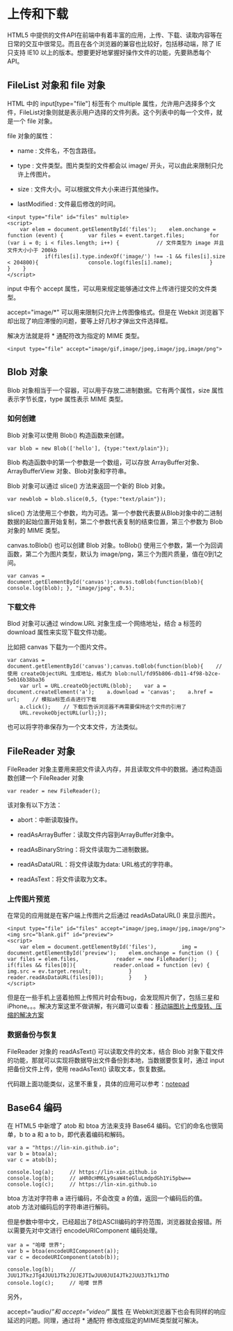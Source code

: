 # 上传和下载

HTML5 中提供的文件API在前端中有着丰富的应用，上传、下载、读取内容等在日常的交互中很常见。而且在各个浏览器的兼容也比较好，包括移动端，除了 IE 只支持 IE10 以上的版本。想要更好地掌握好操作文件的功能，先要熟悉每个API。

## FileList 对象和 file 对象

HTML 中的 input[type="file"] 标签有个 multiple 属性，允许用户选择多个文件，FileList对象则就是表示用户选择的文件列表。这个列表中的每一个文件，就是一个 file 对象。

file 对象的属性：

- name : 文件名，不包含路径。

- type : 文件类型。图片类型的文件都会以 image/ 开头，可以由此来限制只允许上传图片。

- size : 文件大小。可以根据文件大小来进行其他操作。

- lastModified : 文件最后修改的时间。

```
<input type="file" id="files" multiple>
<script>
    var elem = document.getElementById('files');    elem.onchange = function (event) {        var files = event.target.files;        for (var i = 0; i < files.length; i++) {            // 文件类型为 image 并且文件大小小于 200kb
            if(files[i].type.indexOf('image/') !== -1 && files[i].size < 204800){                console.log(files[i].name);            }        }    }
</script>
```

input 中有个 accept 属性，可以用来规定能够通过文件上传进行提交的文件类型。

accept="image/*" 可以用来限制只允许上传图像格式。但是在 Webkit 浏览器下却出现了响应滞慢的问题，要等上好几秒才弹出文件选择框。

解决方法就是将 * 通配符改为指定的 MIME 类型。

```
<input type="file" accept="image/gif,image/jpeg,image/jpg,image/png">
```

## Blob 对象

Blob 对象相当于一个容器，可以用于存放二进制数据。它有两个属性，size 属性表示字节长度，type 属性表示 MIME 类型。

### 如何创建

Blob 对象可以使用 Blob() 构造函数来创建。

```
var blob = new Blob(['hello'], {type:"text/plain"});
```

Blob 构造函数中的第一个参数是一个数组，可以存放 ArrayBuffer对象、ArrayBufferView 对象、Blob对象和字符串。

Blob 对象可以通过 slice() 方法来返回一个新的 Blob 对象。

```
var newblob = blob.slice(0,5, {type:"text/plain"});
```

slice() 方法使用三个参数，均为可选。第一个参数代表要从Blob对象中的二进制数据的起始位置开始复制，第二个参数代表复制的结束位置，第三个参数为 Blob 对象的 MIME 类型。

canvas.toBlob() 也可以创建 Blob 对象。toBlob() 使用三个参数，第一个为回调函数，第二个为图片类型，默认为 image/png，第三个为图片质量，值在0到1之间。

```
var canvas = document.getElementById('canvas');canvas.toBlob(function(blob){ console.log(blob); }, "image/jpeg", 0.5);
```

### 下载文件

Blod 对象可以通过 window.URL 对象生成一个网络地址，结合 a 标签的 download 属性来实现下载文件功能。

比如把 canvas 下载为一个图片文件。

```
var canvas = document.getElementById('canvas');canvas.toBlob(function(blob){    // 使用 createObjectURL 生成地址，格式为 blob:null/fd95b806-db11-4f98-b2ce-5eb16b38ba36
    var url = URL.createObjectURL(blob);    var a = document.createElement('a');    a.download = 'canvas';    a.href = url;    // 模拟a标签点击进行下载
    a.click();    // 下载后告诉浏览器不再需要保持这个文件的引用了
    URL.revokeObjectURL(url);});
```

也可以将字符串保存为一个文本文件，方法类似。

## FileReader 对象

FileReader 对象主要用来把文件读入内存，并且读取文件中的数据。通过构造函数创建一个 FileReader 对象

```
var reader = new FileReader();
```

该对象有以下方法：

- abort：中断读取操作。

- readAsArrayBuffer：读取文件内容到ArrayBuffer对象中。

- readAsBinaryString：将文件读取为二进制数据。

- readAsDataURL：将文件读取为data: URL格式的字符串。

- readAsText：将文件读取为文本。

### 上传图片预览

在常见的应用就是在客户端上传图片之后通过 readAsDataURL() 来显示图片。

```
<input type="file" id="files" accept="image/jpeg,image/jpg,image/png">
<img src="blank.gif" id="preview">
<script>
    var elem = document.getElementById('files'),        img = document.getElementById('preview');    elem.onchange = function () {        var files = elem.files,            reader = new FileReader();        if(files && files[0]){            reader.onload = function (ev) {                img.src = ev.target.result;            }            reader.readAsDataURL(files[0]);        }    }
</script>
```

但是在一些手机上竖着拍照上传照片时会有bug，会发现照片倒了，包括三星和iPhone。。。解决方案这里不做讲解，有兴趣可以查看：[移动端图片上传旋转、压缩的解决方案](https://github.com/lin-xin/blog/issues/18)

### 数据备份与恢复

FileReader 对象的 readAsText() 可以读取文件的文本，结合 Blob 对象下载文件的功能，那就可以实现将数据导出文件备份到本地，当数据要恢复时，通过 input 把备份文件上传，使用 readAsText() 读取文本，恢复数据。

代码跟上面功能类似，这里不重复，具体的应用可以参考：[notepad](https://github.com/lin-xin/notepad)

## Base64 编码

在 HTML5 中新增了 atob 和 btoa 方法来支持 Base64 编码。它们的命名也很简单，b to a 和 a to b，即代表着编码和解码。

```
var a = "https://lin-xin.github.io";
var b = btoa(a);
var c = atob(b);

console.log(a);     // https://lin-xin.github.io
console.log(b);     // aHR0cHM6Ly9saW4teGluLmdpdGh1Yi5pbw==
console.log(c);     // https://lin-xin.github.io
```

btoa 方法对字符串 a 进行编码，不会改变 a 的值，返回一个编码后的值。  
atob 方法对编码后的字符串进行解码。

但是参数中带中文，已经超出了8位ASCII编码的字符范围，浏览器就会报错。所以需要先对中文进行 encodeURIComponent 编码处理。

```
var a = "哈喽 世界";
var b = btoa(encodeURIComponent(a));
var c = decodeURIComponent(atob(b));

console.log(b);     // JUU1JTkzJTg4JUU1JTk2JUJEJTIwJUU0JUI4JTk2JUU3JTk1JThD
console.log(c);     // 哈喽 世界
```

另外，

accept=”audio/*”和 accept=”video/*” 属性 在 Webkit浏览器下也会有同样的响应延迟的问题。同理，通过将 * 通配符 修改成指定的MIME类型就可解决。
